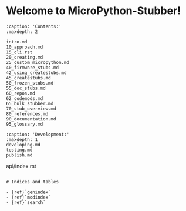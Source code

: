 # Welcome to MicroPython-Stubber!

```{toctree}
:caption: 'Contents:'
:maxdepth: 2

intro.md
10_approach.md
15_cli.rst
20_creating.md
25_custom_micropython.md
40_firmware_stubs.md
42_using_createstubs.md
45_createstubs.md
50_frozen_stubs.md
55_doc_stubs.md
60_repos.md
62_codemods.md
65_bulk_stubber.md
70_stub_overview.md
80_references.md
90_documentation.md
95_glossary.md
```

```{toctree}
:caption: 'Development:'
:maxdepth: 1
developing.md
testing.md
publish.md
```

api/index.rst

```

# Indices and tables

- {ref}`genindex`
- {ref}`modindex`
- {ref}`search`
```
